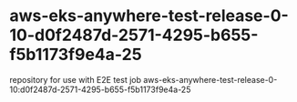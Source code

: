# aws-eks-anywhere-test-release-0-10-d0f2487d-2571-4295-b655-f5b1173f9e4a-25
repository for use with E2E test job aws-eks-anywhere-test-release-0-10:d0f2487d-2571-4295-b655-f5b1173f9e4a-25
